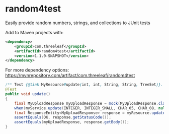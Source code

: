 # random4test
Easily provide random numbers, strings, and collections to JUnit tests

Add to Maven projects with:
```xml
<dependency>
    <groupId>com.threeleaf</groupId>
    <artifactId>random4test</artifactId>
    <version>1.1.0-SNAPSHOT</version>
</dependency>
```
For more dependency options: https://mvnrepository.com/artifact/com.threeleaf/random4test

```java
/** Test {@link MyResource#update(int, int, String, String, TreeSet)}. */
@Test
public void update()
{
    final MyUploadResponse myUploadResponse = mock(MyUploadResponse.class);
    when(myService.update(INTEGER, INTEGER_SMALL, CHAR_05, CHAR_08, null)).thenReturn(myUploadResponse);
    final ResponseEntity<MyUploadResponse> response = myResource.update(INTEGER, INTEGER_SMALL, CHAR_05, CHAR_08, null);
    assertEquals(OK, response.getStatusCode());
    assertEquals(myUploadResponse, response.getBody());
}
```

